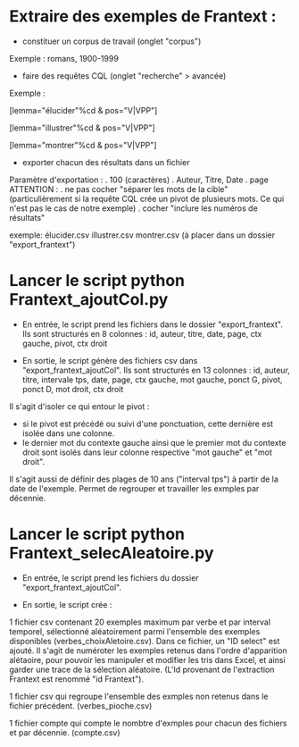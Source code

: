 
# Extraire des exemples de Frantext :

- constituer un corpus de travail
(onglet "corpus")

Exemple : romans, 1900-1999

- faire des requêtes CQL
(onglet "recherche" > avancée)

Exemple :

[lemma="élucider"%cd & pos="V|VPP"]

[lemma="illustrer"%cd & pos="V|VPP"]

[lemma="montrer"%cd & pos="V|VPP"]


- exporter chacun des résultats dans un fichier 

Paramètre d'exportation :
    . 100 (caractères)
    . Auteur, Titre, Date
    . page
ATTENTION :
    . ne pas cocher "séparer les mots de la cible"
    (particulièrement si la requête CQL crée un pivot de plusieurs mots. Ce qui n'est pas le cas de notre exemple)
    . cocher "inclure les numéros de résultats"

exemple:
élucider.csv
illustrer.csv
montrer.csv
(à placer dans un dossier "export_frantext")

# Lancer le script python Frantext_ajoutCol.py

- En entrée, le script prend les fichiers dans le dossier "export_frantext".
Ils sont structurés en 8 colonnes :
id, auteur, titre, date, page, ctx gauche, pivot, ctx droit

- En sortie, le script génère des fichiers csv dans "export_frantext_ajoutCol".
Ils sont structurés en 13 colonnes :
id, auteur, titre, intervale tps, date, page, ctx gauche, mot gauche, ponct G, pivot, ponct D, mot droit, ctx droit

Il s'agit d'isoler ce qui entour le pivot :
- si le pivot est précédé ou suivi d'une ponctuation, cette dernière est isolée dans une colonne.
- le dernier mot du contexte gauche ainsi que le premier mot du contexte droit sont isolés dans leur colonne respective "mot gauche" et "mot droit".

Il s'agit aussi de définir des plages de 10 ans ("interval tps") à partir de la date de l'exemple. Permet de regrouper et travailler les exmples par décennie.

# Lancer le script python Frantext_selecAleatoire.py

- En entrée, le script prend les fichiers du dossier "export_frantext_ajoutCol".

- En sortie, le script crée :

1 fichier csv contenant 20 exemples maximum par verbe et par interval temporel, sélectionné aléatoirement parmi l'ensemble des exemples disponibles (verbes_choixAletoire.csv).
Dans ce fichier, un "ID select" est ajouté. Il s'agit de numéroter les exemples retenus dans l'ordre d'apparition alétaoire, pour pouvoir les manipuler et modifier les tris dans Excel, et ainsi  garder une trace de la sélection aléatoire. (L'Id provenant de l'extraction Frantext est renommé "id Frantext").

1 fichier csv qui regroupe l'ensemble des exmples non retenus dans le fichier précédent.
(verbes_pioche.csv)

1 fichier compte qui compte le nombtre d'exmples pour chacun des fichiers et par décennie.
(compte.csv)
